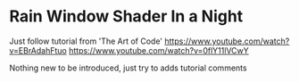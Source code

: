 # Rain Window Shader In a Night
Just follow tutorial from 'The Art of Code'
https://www.youtube.com/watch?v=EBrAdahFtuo
https://www.youtube.com/watch?v=0flY11lVCwY

Nothing new to be introduced, just try to adds tutorial comments
